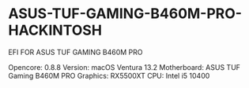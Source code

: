 # ASUS-TUF-GAMING-B460M-PRO-HACKINTOSH
EFI FOR ASUS TUF GAMING B460M PRO


Opencore: 0.8.8
Version: macOS Ventura 13.2
Motherboard: ASUS TUF Gaming B460M PRO
Graphics: RX5500XT
CPU: Intel i5 10400

